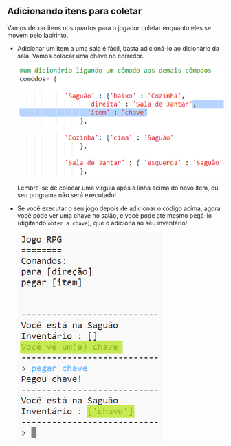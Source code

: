## Adicionando itens para coletar

Vamos deixar itens nos quartos para o jogador coletar enquanto eles se movem pelo labirinto.

+ Adicionar um item a uma sala é fácil, basta adicioná-lo ao dicionário da sala. Vamos colocar uma chave no corredor.
    
    ![screenshot](images/rpg-key.png)
    
    Lembre-se de colocar uma vírgula após a linha acima do novo item, ou seu programa não será executado!

+ Se você executar o seu jogo depois de adicionar o código acima, agora você pode ver uma chave no salão, e você pode até mesmo pegá-lo (digitando `obter a chave`), que o adiciona ao seu inventário!
    
    ![captura de tela](images/rpg-key-test.png)